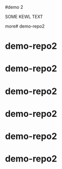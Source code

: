 #demo 2

SOME KEWL TEXT

more# demo-repo2
# demo-repo2
# demo-repo2
# demo-repo2
# demo-repo2
# demo-repo2
# demo-repo2
